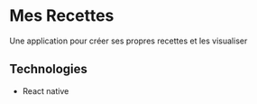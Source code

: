 # Mes Recettes
Une application pour créer ses propres recettes et les visualiser

## Technologies 
- React native
